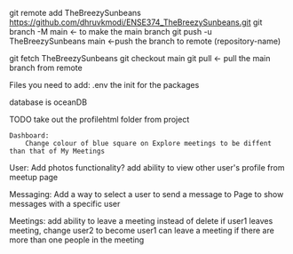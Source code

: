 git remote add TheBreezySunbeans https://github.com/dhruvkmodi/ENSE374_TheBreezySunbeans.git
git branch -M main <- to make the main branch
git push -u TheBreezySunbeans main <-push the branch to remote (repository-name)

git fetch TheBreezySunbeans
git checkout main 
git pull    <- pull the main branch from remote

Files you need to add: .env
                        the init for the packages

database is oceanDB


TODO
    take out the profilehtml folder from project

    Dashboard:
        Change colour of blue square on Explore meetings to be diffent than that of My Meetings

User:
    Add photos functionality?
    add ability to view other user's profile from meetup page

Messaging:
    Add a way to select a user to send a message to
    Page to show messages with a specific user
    
Meetings:
    add ability to leave a meeting instead of delete
        if user1 leaves meeting, change user2 to become user1
        can leave a meeting if there are more than one people in the meeting


